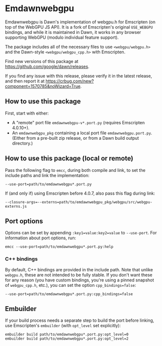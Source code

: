 # Emdawnwebgpu

Emdawnwebgpu is Dawn's implementation of webgpu.h for Emscripten (on top of the
WebGPU JS API). It is a fork of Emscripten's original `USE_WEBGPU` bindings,
and while it is maintained in Dawn, it works in any browser supporting WebGPU
(modulo individual feature support).

The package includes all of the necessary files to use
`<webgpu/webgpu.h>` and the Dawn-style `<webgpu/webgpu_cpp.h>` with Emscripten.

Find new versions of this package at <https://github.com/google/dawn/releases>.

If you find any issue with this release, please verify it in the latest release,
and then report it at <https://crbug.com/new?component=1570785&noWizard=True>.

## How to use this package

First, start with either:

- A "remote" port file `emdawnwebgpu-v*.port.py` (requires Emscripten 4.0.10+).
- An `emdawnwebgpu_pkg` containing a local port file `emdawnwebgpu.port.py`.
  (Either from a pre-built zip release, or from a Dawn build output directory.)

## How to use this package (local or remote)

Pass the following flag to `emcc`, during both compile and link, to set the
include paths and link the implementation:

    --use-port=path/to/emdawnwebgpu*.port.py

If (and only if) using Emscripten before 4.0.7, also pass this flag during link:

    --closure-args=--externs=path/to/emdawnwebgpu_pkg/webgpu/src/webgpu-externs.js

## Port options

Options can be set by appending `:key1=value:key2=value` to `--use-port`.
For information about port options, run:

    emcc --use-port=path/to/emdawnwebgpu*.port.py:help

### C++ bindings

By default, C++ bindings are provided in the include path. Note that unlike
`webgpu.h`, these are not intended to be fully stable. If you don't want these
for any reason (you have custom bindings, you're using a pinned snapshot of
`webgpu_cpp.h`, etc.), you can set the option `cpp_bindings=false`:

    --use-port=path/to/emdawnwebgpu*.port.py:cpp_bindings=false

## Embuilder

If your build process needs a separate step to build the port before linking,
use Emscripten's `embuilder` (with `opt_level` set explicitly):

    embuilder build path/to/emdawnwebgpu*.port.py:opt_level=0
    embuilder build path/to/emdawnwebgpu*.port.py:opt_level=2
